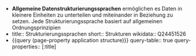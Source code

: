- **Allgemeine Datenstrukturierungssprachen** ermöglichen es Daten in kleinere
  Einheiten zu unterteilen und miteinander in Beziehung zu setzen. Jede
  Strukturierungssprache basiert auf allgemeinen Ordnungsprinzipien
-
  title:: Strukturierungssprachen
  short:: Strukturen
  wikidata:: Q24451526
- {{query (page-property application structure)}}
  query-table:: true
  query-properties:: [:title]